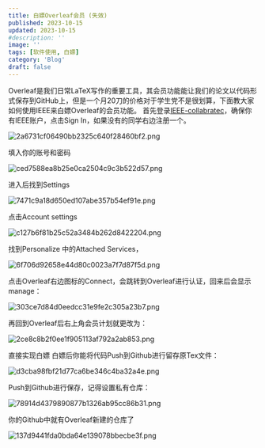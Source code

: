 ```yaml
---
title: 白嫖Overleaf会员 (失效)	
published: 2023-10-15	
updated: 2023-10-15	
#description: ''
image: ''
tags: [软件使用, 白嫖]
category: 'Blog'
draft: false 
---
```


Overleaf是我们日常LaTeX写作的重要工具，其会员功能能让我们的论文以代码形式保存到GitHub上，但是一个月20刀的价格对于学生党不是很划算，下面教大家如何使用IEEE来白嫖Overleaf的会员功能。
首先登录[IEEE-collabratec](https://ieee-collabratec.ieee.org/)，确保你有IEEE账户，点击Sign In，如果没有的同学右边注册一个。

![2a6731cf06490bb2325c640f28460bf2.png](https://i.mji.rip/2023/10/19/2a6731cf06490bb2325c640f28460bf2.png)

填入你的账号和密码

![ced7588ea8b25e0ca2504c9c3b522d57.png](https://i.mji.rip/2023/10/19/ced7588ea8b25e0ca2504c9c3b522d57.png)

进入后找到Settings

![7471c9a18d650ed107abe357b54ef91e.png](https://i.mji.rip/2023/10/19/7471c9a18d650ed107abe357b54ef91e.png)

点击Account settings

![c127b6f81b25c52a3484b262d8422204.png](https://i.mji.rip/2023/10/19/c127b6f81b25c52a3484b262d8422204.png)

找到Personalize 中的Attached Services，

![6f706d92658e44d80c0023a7f7d87f5d.png](https://i.mji.rip/2023/10/19/6f706d92658e44d80c0023a7f7d87f5d.png)

点击Overleaf右边图标的Connect，会跳转到Overleaf进行认证，回来后会显示manage：

![303ce7d84d0eedcc31e9fe2c305a23b7.png](https://i.mji.rip/2023/10/19/303ce7d84d0eedcc31e9fe2c305a23b7.png)

再回到Overleaf后右上角会员计划就更改为：

![2ce8c8b2f0ee1f905113af792a2ab853.png](https://i.mji.rip/2023/10/19/2ce8c8b2f0ee1f905113af792a2ab853.png)

直接实现白嫖
白嫖后你能将代码Push到Github进行留存原Tex文件：

![d3cba98fbf21d77ca6be346c4ba32a4e.png](https://i.mji.rip/2023/10/19/d3cba98fbf21d77ca6be346c4ba32a4e.png)

Push到Github进行保存，记得设置私有仓库：

![78914d4379890877b1326ab95cc86b31.png](https://i.mji.rip/2023/10/19/78914d4379890877b1326ab95cc86b31.png)

你的Github中就有Overleaf新建的仓库了

![137d9441fda0bda64e139078bbecbe3f.png](https://i.mji.rip/2023/10/19/137d9441fda0bda64e139078bbecbe3f.png)

